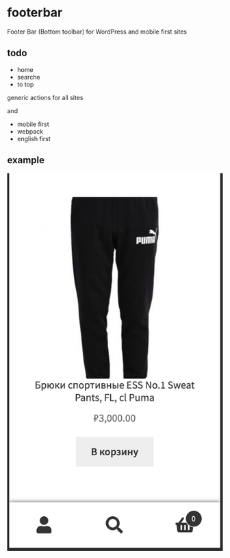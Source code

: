 # footerbar
Footer Bar (Bottom toolbar) for WordPress and mobile first sites

## todo
- home
- searche
- to top

generic actions for all sites


and
- mobile first
- webpack
- english first



## example

![Example](https://raw.githubusercontent.com/uptimizt/footerbar/master/screenshot.png)


